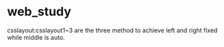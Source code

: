 # web_study
csslayout:csslayout1~3 are the three method to achieve left and right fixed while middle is auto.
